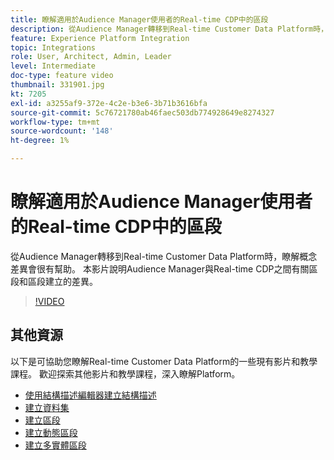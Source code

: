 ```yaml
---
title: 瞭解適用於Audience Manager使用者的Real-time CDP中的區段
description: 從Audience Manager轉移到Real-time Customer Data Platform時，瞭解概念差異會很有幫助。 本影片說明Audience Manager與Real-time CDP之間有關區段和區段建立的差異。
feature: Experience Platform Integration
topic: Integrations
role: User, Architect, Admin, Leader
level: Intermediate
doc-type: feature video
thumbnail: 331901.jpg
kt: 7205
exl-id: a3255af9-372e-4c2e-b3e6-3b71b3616bfa
source-git-commit: 5c76721780ab46faec503db774928649e8274327
workflow-type: tm+mt
source-wordcount: '148'
ht-degree: 1%

---
```


# 瞭解適用於Audience Manager使用者的Real-time CDP中的區段

從Audience Manager轉移到Real-time Customer Data Platform時，瞭解概念差異會很有幫助。 本影片說明Audience Manager與Real-time CDP之間有關區段和區段建立的差異。

>[!VIDEO](https://video.tv.adobe.com/v/331901/?quality=12&learn=on)

## 其他資源

以下是可協助您瞭解Real-time Customer Data Platform的一些現有影片和教學課程。 歡迎探索其他影片和教學課程，深入瞭解Platform。

* [使用結構描述編輯器建立結構描述](https://experienceleague.adobe.com/docs/experience-platform/xdm/tutorials/create-schema-ui.html?lang=en#getting-started)
* [建立資料集](https://experienceleague.adobe.com/docs/platform-learn/getting-started-for-data-architects-and-data-engineers/create-datasets.html?lang=en#permissions-required)
* [建立區段](https://experienceleague.adobe.com/docs/platform-learn/tutorials/segments/create-segments.html?lang=en#segments)
* [建立動態區段](https://experienceleague.adobe.com/docs/platform-learn/tutorials/segments/create-dynamic-segments.html?lang=en#segments)
* [建立多實體區段](https://experienceleague.adobe.com/docs/platform-learn/tutorials/segments/create-multi-entity-segments.html?lang=en#segments)
